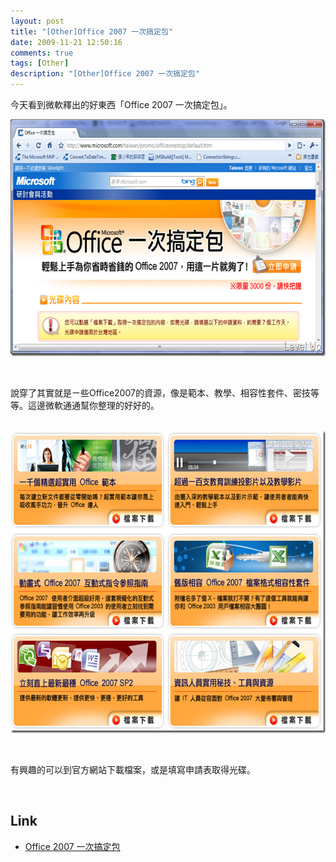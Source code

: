 ```yaml
---
layout: post
title: "[Other]Office 2007 一次搞定包"
date: 2009-11-21 12:50:16
comments: true
tags: [Other]
description: "[Other]Office 2007 一次搞定包"
---
```

<p>今天看到微軟釋出的好東西「Office 2007 一次搞定包</a>」。</p>  <p><a href="http://files.dotblogs.com.tw/larrynung/0911/Office2007_4A8/image_2.png" rel="lightbox"><img style="border-bottom: 0px; border-left: 0px; display: inline; border-top: 0px; border-right: 0px" title="image" border="0" alt="image" src="\images\posts\12092\image_thumb.png" width="644" height="379" /></a></p>  <p> </p>  <p>說穿了其實就是ㄧ些Office2007的資源，像是範本、教學、相容性套件、密技等等。這邊微軟通通幫你整理的好好的。</p>  <p> <a href="http://files.dotblogs.com.tw/larrynung/0911/Office2007_4A8/image_4.png" rel="lightbox"><img style="border-bottom: 0px; border-left: 0px; display: inline; border-top: 0px; border-right: 0px" title="image" border="0" alt="image" src="\images\posts\12092\image_thumb_1.png" width="631" height="484" /></a> </p>  <p> </p>  <p>有興趣的可以到官方網站下載檔案，或是填寫申請表取得光碟。</p>  <p> </p>  <h2>Link</h2>  <ul>   <li><a href="http://www.microsoft.com/taiwan/promo/officeonestop/default.htm" target="_blank">Office 2007 一次搞定包</li> </ul>